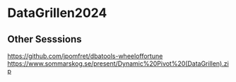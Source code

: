 # DataGrillen2024

## Other Sesssions

https://github.com/jpomfret/dbatools-wheeloffortune
https://www.sommarskog.se/present/Dynamic%20Pivot%20(DataGrillen).zip